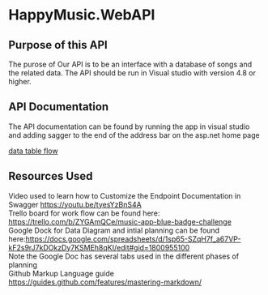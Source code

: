 # HappyMusic.WebAPI
## Purpose of this API
The purose of Our API is to be an interface with a database of songs and the related data. The API should be run in Visual studio with version 4.8 or higher. 


## API Documentation
The API documentation can be found by running the app in visual studio and adding sagger to the end of the address bar on the asp.net home page

 [data table flow](https://github.com/JimGulley40/HappyMusic.WebAPI.git/images/yaktocat.png)

## Resources Used
Video used to learn how to Customize the Endpoint Documentation in Swagger https://youtu.be/tyesYzBnS4A  
Trello board for work flow can be found here: https://trello.com/b/ZYGAmQCe/music-app-blue-badge-challenge  
Google Dock for Data Diagram and intial planning can be found here:https://docs.google.com/spreadsheets/d/1sp65-SZqH7f_a67VP-kF2s9rJ7kDOkzDy7KSMEh8qKI/edit#gid=1800955100  
Note the Google Doc has several tabs used in the different phases of planning  
Github Markup Language guide https://guides.github.com/features/mastering-markdown/  
